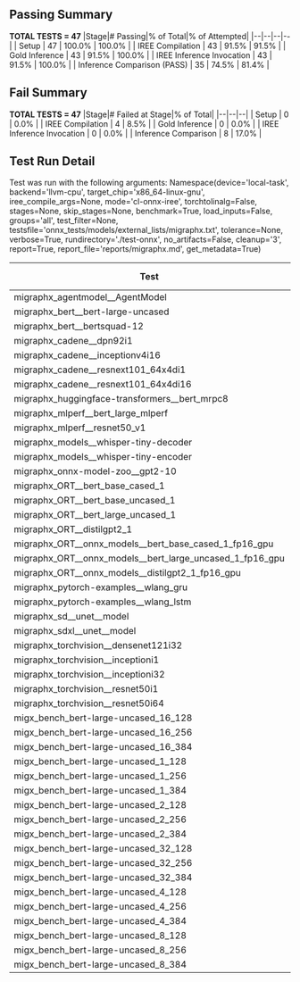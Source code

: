 ## Passing Summary

**TOTAL TESTS = 47**
|Stage|# Passing|% of Total|% of Attempted|
|--|--|--|--|
| Setup | 47 | 100.0% | 100.0% |
| IREE Compilation | 43 | 91.5% | 91.5% |
| Gold Inference | 43 | 91.5% | 100.0% |
| IREE Inference Invocation | 43 | 91.5% | 100.0% |
| Inference Comparison (PASS) | 35 | 74.5% | 81.4% |
## Fail Summary

**TOTAL TESTS = 47**
|Stage|# Failed at Stage|% of Total|
|--|--|--|
| Setup | 0 | 0.0% |
| IREE Compilation | 4 | 8.5% |
| Gold Inference | 0 | 0.0% |
| IREE Inference Invocation | 0 | 0.0% |
| Inference Comparison | 8 | 17.0% |
## Test Run Detail
Test was run with the following arguments:
Namespace(device='local-task', backend='llvm-cpu', target_chip='x86_64-linux-gnu', iree_compile_args=None, mode='cl-onnx-iree', torchtolinalg=False, stages=None, skip_stages=None, benchmark=True, load_inputs=False, groups='all', test_filter=None, testsfile='onnx_tests/models/external_lists/migraphx.txt', tolerance=None, verbose=True, rundirectory='./test-onnx', no_artifacts=False, cleanup='3', report=True, report_file='reports/migraphx.md', get_metadata=True)

| Test | Exit Status | Mean Benchmark Time (ms) | Notes |
|--|--|--|--|
| migraphx_agentmodel__AgentModel | Numerics | 1.3228235036840423 | |
| migraphx_bert__bert-large-uncased | PASS | 365.8486418426037 | |
| migraphx_bert__bertsquad-12 | compilation | None | |
| migraphx_cadene__dpn92i1 | PASS | 232.818520317475 | |
| migraphx_cadene__inceptionv4i16 | PASS | 5461.815449098746 | |
| migraphx_cadene__resnext101_64x4di1 | PASS | 317.07613728940487 | |
| migraphx_cadene__resnext101_64x4di16 | PASS | 5168.444325526555 | |
| migraphx_huggingface-transformers__bert_mrpc8 | PASS | 403.3619128167629 | |
| migraphx_mlperf__bert_large_mlperf | Numerics | 427.53512288133305 | |
| migraphx_mlperf__resnet50_v1 | PASS | 96.15854564167203 | |
| migraphx_models__whisper-tiny-decoder | PASS | 37.109783007985065 | |
| migraphx_models__whisper-tiny-encoder | Numerics | 179.3901328411367 | |
| migraphx_onnx-model-zoo__gpt2-10 | compilation | None | |
| migraphx_ORT__bert_base_cased_1 | PASS | 103.12073074636004 | |
| migraphx_ORT__bert_base_uncased_1 | PASS | 97.99883780734878 | |
| migraphx_ORT__bert_large_uncased_1 | PASS | 255.09575878580412 | |
| migraphx_ORT__distilgpt2_1 | PASS | 35.2381951417084 | |
| migraphx_ORT__onnx_models__bert_base_cased_1_fp16_gpu | Numerics | 89.20362378869737 | |
| migraphx_ORT__onnx_models__bert_large_uncased_1_fp16_gpu | Numerics | 276.83224963645137 | |
| migraphx_ORT__onnx_models__distilgpt2_1_fp16_gpu | Numerics | 55.633668787777424 | |
| migraphx_pytorch-examples__wlang_gru | PASS | 88.7592701172387 | |
| migraphx_pytorch-examples__wlang_lstm | PASS | 43.375101650045025 | |
| migraphx_sd__unet__model | import_model | None | |
| migraphx_sdxl__unet__model | import_model | None | |
| migraphx_torchvision__densenet121i32 | PASS | 1489.1035084923108 | |
| migraphx_torchvision__inceptioni1 | PASS | 198.88389027780954 | |
| migraphx_torchvision__inceptioni32 | PASS | 5714.433969308932 | |
| migraphx_torchvision__resnet50i1 | PASS | 89.37216248540649 | |
| migraphx_torchvision__resnet50i64 | PASS | 5373.058937489986 | |
| migx_bench_bert-large-uncased_16_128 | PASS | 1440.4001447061698 | |
| migx_bench_bert-large-uncased_16_256 | PASS | 2950.5524300038815 | |
| migx_bench_bert-large-uncased_16_384 | Numerics | 4819.985794524351 | |
| migx_bench_bert-large-uncased_1_128 | PASS | 176.74741223454475 | |
| migx_bench_bert-large-uncased_1_256 | PASS | 263.9870494604111 | |
| migx_bench_bert-large-uncased_1_384 | PASS | 358.94110302130383 | |
| migx_bench_bert-large-uncased_2_128 | PASS | 236.7841994596852 | |
| migx_bench_bert-large-uncased_2_256 | PASS | 468.1735374033451 | |
| migx_bench_bert-large-uncased_2_384 | PASS | 1051.437440017859 | |
| migx_bench_bert-large-uncased_32_128 | PASS | 2820.406250655651 | |
| migx_bench_bert-large-uncased_32_256 | PASS | 5893.228532125552 | |
| migx_bench_bert-large-uncased_32_384 | Numerics | 9071.898457904656 | |
| migx_bench_bert-large-uncased_4_128 | PASS | 750.0643935054541 | |
| migx_bench_bert-large-uncased_4_256 | PASS | 912.7115905284882 | |
| migx_bench_bert-large-uncased_4_384 | PASS | 1257.199061413606 | |
| migx_bench_bert-large-uncased_8_128 | PASS | 751.2671065827211 | |
| migx_bench_bert-large-uncased_8_256 | PASS | 1543.8190028071404 | |
| migx_bench_bert-large-uncased_8_384 | PASS | 2382.132495443026 | |
